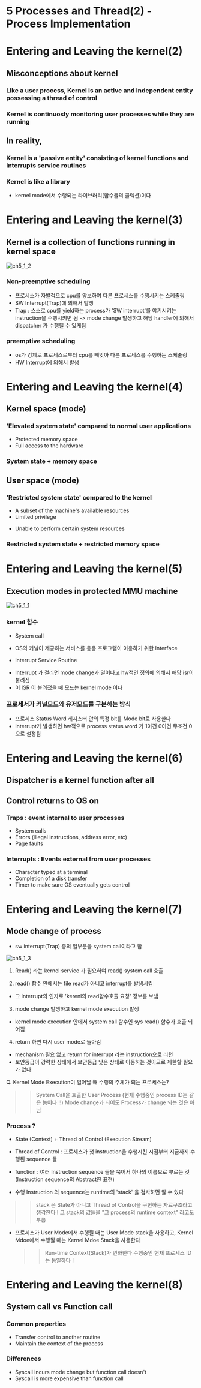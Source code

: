 5 Processes and Thread(2) - Process Implementation
===================================================

# Entering and Leaving the kernel(2)
## Misconceptions about kernel
### Like a user process, Kernel is an active and independent entity possessing a thread of control

### Kernel is continuosly monitoring user processes while they are running


## In reality,
### Kernel is a 'passive entity' consisting of kernel functions and interrupts service routines

### Kernel is like a library
 - kernel mode에서 수행되는 라이브러리(함수들의 콜렉션)이다




# Entering and Leaving the kernel(3)
## Kernel is a collection of functions running in kernel space


![ch5_1_2](./pic/ch5_1_2.JPG)


### Non-preemptive scheduling
 - 프로세스가 자발적으로 cpu를 양보하여 다른 프로세스를 수행시키는 스케줄링
 - SW Interrupt(Trap)에 의해서 발생
 - Trap : 스스로 cpu를 yield하는 process가 'SW interrupt'를 야기시키는 instruction을 수행시키면 됨
   -> mode change 발생하고 해당 handler에 의해서 dispatcher 가 수행될 수 있게됨

### preemptive scheduling
 - os가 강제로 프로세스로부터 cpu를 빼앗아 다른 프로세스를 수행하는 스케줄링
 - HW Interrupt에 의해서 발생




# Entering and Leaving the kernel(4)
## Kernel space (mode)
### 'Elevated system state' compared to normal user applications
 - Protected memory space
 - Full access to the hardware

### System state + memory space


## User space (mode)
### 'Restricted system state' compared to the kernel
 - A subset of the machine's available resources
 - Limited privilege
  + Unable to perform certain system resources
  
### Restricted system state + restricted memory space




# Entering and Leaving the kernel(5)
## Execution modes in protected MMU machine

![ch5_1_1](./pic/ch5_1_1.JPG)


###  kernel 함수
 - System call
  + OS의 커널이 제공하는 서비스를 응용 프로그램이 이용하기 위한 Interface
 
 - Interrupt Service Routine
  + Interrupt 가 걸리면 mode change가 일어나고 hw적인 정의에 의해서 해당 isr이 불려짐
  + 이 ISR 이 불려졌을 때 모드는 kernel mode 이다

### 프로세서가 커널모드와 유저모드를 구분하는 방식
 - 프로세스 Status Word 레지스터 안의 특정 bit를 Mode bit로 사용한다
 - Interrupt가 발생하면 hw적으로 process status word 가 1이건 0이건 무조건 0으로 설정됨
 
 


# Entering and Leaving the kernel(6)
## Dispatcher is a kernel function after all

## Control returns to OS on
### Traps : event internal to user processes
 - System calls
 - Errors (illegal instructions, address error, etc)
 - Page faults
 
### Interrupts : Events external from user processes
 - Character typed at a terminal
 - Completion of a disk transfer
 - Timer to make sure OS eventually gets control




# Entering and Leaving the kernel(7)
## Mode change of process
- sw interrupt(Trap) 중의 일부분을 system call이라고 함


![ch5_1_3](./pic/ch5_1_3.JPG)

 
 1. Read() 라는 kernel service 가 필요하여 read() system call 호출
  
 2. read() 함수 안에서는 file read가 아니고 interrupt를 발생시킴
  - 그 interrupt의 인자로 'kerenl의 read함수호출 요청' 정보를 보냄
  
 3. mode change 발생하고 kernel mode execution 발생
  - kernel mode execution 안에서 system call 함수인 sys read() 함수가 호출 되어짐
  
 4. return 하면 다시 user mode로 돌아감
  - mechanism 필요 없고 return for interrupt 라는 instruction으로 리턴
  - 보안등급이 강력한 상태에서 보안등급 낮은 상태로 이동하는 것이므로 제한할 필요가 없다
  
 Q. Kernel Mode Execution이 일어날 때 수행의 주체가 되는 프로세스는?
  >> System Call을 호출한 User Process (현재 수행중인 process ID는 같은 놈이다 !!)
  >> Mode change가 되어도 Process가 change 되는 것은 아님

### Process ?
 - State (Context) + Thread of Control (Execution Stream)
 
 - Thread of Control : 프로세스가 첫 instruction을 수행시킨 시점부터 지금까지 수행된 sequence 들
 
 - function : 여러 Instruction sequence 들을 묶어서 하나의 이름으로 부르는 것 
            (Instruction sequence의 Abstract한 표현)
            
 - 수행 Instruction 의 sequence는 runtime의 'stack' 을 검사하면 알 수 있다
 >> stack 은  State가 아니고 Thread of Control을 구현하는 자료구조라고 생각한다 !
 >> 그 stack의 값들을 "그 process의 runtime context" 라고도 부름
 
 - 프로세스가 User Mode에서 수행될 때는 User Mode stack을 사용하고,
   Kernel Mdoe에서 수행될 때는 Kernel Mdoe Stack을 사용한다
   >> Run-time Context(Stack)가 변화한다
   >> 수행중인 현재 프로세스 ID는 동일하다 !




# Entering and Leaving the kernel(8)
## System call vs Function call
### Common properties
 - Transfer control to another routine
 - Maintain the context of the process
 
### Differences
 - Syscall incurs mode change but function call doesn't
 - Syscall is more expensive than function call
